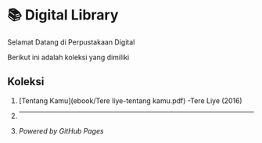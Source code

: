 # 📚 Digital Library

Selamat Datang di Perpustakaan Digital

Berikut ini adalah koleksi yang dimiliki

## Koleksi
1. [Tentang Kamu](ebook/Tere liye-tentang kamu.pdf) -Tere Liye (2016)

2. ---
3. *Powered by GitHub Pages*
